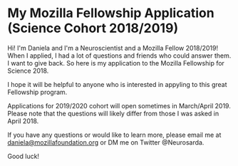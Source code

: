# My Mozilla Fellowship Application (Science Cohort 2018/2019)

Hi! I'm Daniela and I'm a Neuroscientist and a Mozilla Fellow 2018/2019! When I applied, I had a lot of questions and friends who could answer them. I want to give back. So here is my application to the Mozilla Fellowship for Science 2018.

I hope it will be helpful to anyone who is interested in appyling to this great Fellowship program. 

Applications for 2019/2020 cohort will open sometimes in March/April 2019. Please note that the questions will likely differ from those I was asked in April 2018.

If you have any questions or would like to learn more, please email me at daniela@mozillafoundation.org or DM me on Twitter @Neurosarda.

Good luck!
